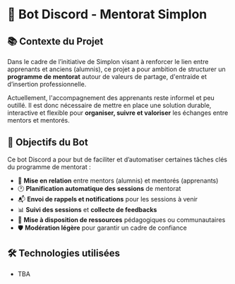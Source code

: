 # 🤖 Bot Discord - Mentorat Simplon

## 📚 Contexte du Projet

Dans le cadre de l’initiative de Simplon visant à renforcer le lien entre apprenants et anciens (alumnis), ce projet a pour ambition de structurer un **programme de mentorat** autour de valeurs de partage, d'entraide et d’insertion professionnelle.

Actuellement, l'accompagnement des apprenants reste informel et peu outillé. Il est donc nécessaire de mettre en place une solution durable, interactive et flexible pour **organiser, suivre et valoriser** les échanges entre mentors et mentorés.

## 🎯 Objectifs du Bot

Ce bot Discord a pour but de faciliter et d’automatiser certaines tâches clés du programme de mentorat :

- 🧩 **Mise en relation** entre mentors (alumnis) et mentorés (apprenants)
- 🕐 **Planification automatique des sessions** de mentorat
- 📬 **Envoi de rappels et notifications** pour les sessions à venir
- 📊 **Suivi des sessions** et **collecte de feedbacks**
- 🧠 **Mise à disposition de ressources** pédagogiques ou communautaires
- 🛡️ **Modération légère** pour garantir un cadre de confiance

## 🛠️ Technologies utilisées

- TBA
